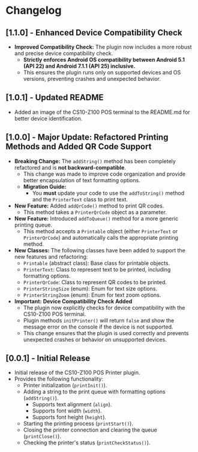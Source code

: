 # Changelog

## [1.1.0] - Enhanced Device Compatibility Check

* **Improved Compatibility Check:** The plugin now includes a more robust and precise device compatibility check.
    * **Strictly enforces Android OS compatibility between Android 5.1 (API 22) and Android 7.1.1 (API 25) inclusive.**
    * This ensures the plugin runs only on supported devices and OS versions, preventing crashes and unexpected behavior.

## [1.0.1] - Updated README

* Added an image of the CS10-Z100 POS terminal to the README.md for better device identification.

## [1.0.0] - Major Update: Refactored Printing Methods and Added QR Code Support

* **Breaking Change:** The `addString()` method has been completely refactored and is **not backward-compatible**.
    * This change was made to improve code organization and provide better encapsulation of text formatting options.
    * **Migration Guide:**
        * You **must** update your code to use the `addToString()` method and the `PrinterText` class to print text.
* **New Feature:** Added `addQrCode()` method to print QR codes.
    * This method takes a `PrinterQrCode` object as a parameter.
* **New Feature:** Introduced `addToQueue()` method for a more generic printing queue.
    * This method accepts a `Printable` object (either `PrinterText` or `PrinterQrCode`) and automatically calls the appropriate printing method.
* **New Classes:** The following classes have been added to support the new features and refactoring:
    * `Printable` (abstract class): Base class for printable objects.
    * `PrinterText`: Class to represent text to be printed, including formatting options.
    * `PrinterQrCode`: Class to represent QR codes to be printed.
    * `PrinterStringSize` (enum): Enum for text size options.
    * `PrinterStringZoom` (enum): Enum for text zoom options.
* **Important:** **Device Compatibility Check Added**
    * The plugin now explicitly checks for device compatibility with the CS10-Z100 POS terminal.
    * Plugin methods `initPrinter()` will return `false` and show the message error on the console if the device is not supported.
    * This change ensures that the plugin is used correctly and prevents unexpected crashes or behavior on unsupported devices.

## [0.0.1] - Initial Release

* Initial release of the CS10-Z100 POS Printer plugin.
* Provides the following functionality:
    * Printer initialization (`printInit()`).
    * Adding a string to the print queue with formatting options (`addString()`).
        * Supports text alignment (`align`).
        * Supports font width (`width`).
        * Supports font height (`height`).
    * Starting the printing process (`printStart()`).
    * Closing the printer connection and clearing the queue (`printClose()`).
    * Checking the printer's status (`printCheckStatus()`).

